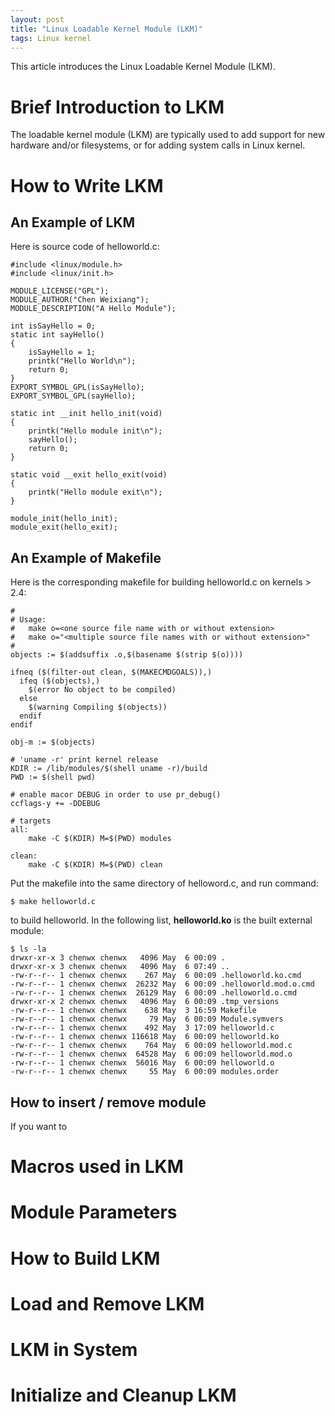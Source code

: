 ```yaml
---
layout: post
title: "Linux Loadable Kernel Module (LKM)"
tags: Linux kernel
---
```


This article introduces the Linux Loadable Kernel Module (LKM).

<!--more-->

# Brief Introduction to LKM

The loadable kernel module (LKM) are typically used to add support for new hardware and/or filesystems, or for adding system calls in Linux kernel.

# How to Write LKM

## An Example of LKM

Here is source code of helloworld.c:

	#include <linux/module.h>
	#include <linux/init.h>

	MODULE_LICENSE("GPL");
	MODULE_AUTHOR("Chen Weixiang");
	MODULE_DESCRIPTION("A Hello Module");

	int isSayHello = 0;
	static int sayHello()
	{
		isSayHello = 1;
		printk("Hello World\n");
		return 0;
	}
	EXPORT_SYMBOL_GPL(isSayHello);
	EXPORT_SYMBOL_GPL(sayHello);

	static int __init hello_init(void)
	{
		printk("Hello module init\n");
		sayHello();
		return 0;
	}

	static void __exit hello_exit(void)
	{
	    printk("Hello module exit\n");
	}

	module_init(hello_init);
	module_exit(hello_exit);

## An Example of Makefile

Here is the corresponding makefile for building helloworld.c on kernels > 2.4:

	#
	# Usage:
	#   make o=<one source file name with or without extension>
	#   make o="<multiple source file names with or without extension>"
	#
	objects := $(addsuffix .o,$(basename $(strip $(o))))

	ifneq ($(filter-out clean, $(MAKECMDGOALS)),)
	  ifeq ($(objects),)
	    $(error No object to be compiled)
	  else
	    $(warning Compiling $(objects))
	  endif
	endif

	obj-m := $(objects)

	# 'uname -r' print kernel release
	KDIR := /lib/modules/$(shell uname -r)/build
	PWD := $(shell pwd)

	# enable macor DEBUG in order to use pr_debug()
	ccflags-y += -DDEBUG

	# targets
	all:
		make -C $(KDIR) M=$(PWD) modules

	clean:
		make -C $(KDIR) M=$(PWD) clean

Put the makefile into the same directory of helloword.c, and run command:

	$ make helloworld.c

to build helloworld. In the following list, **helloworld.ko** is the built external module:

	$ ls -la
	drwxr-xr-x 3 chenwx chenwx   4096 May  6 00:09 .
	drwxr-xr-x 3 chenwx chenwx   4096 May  6 07:49 ..
	-rw-r--r-- 1 chenwx chenwx    267 May  6 00:09 .helloworld.ko.cmd
	-rw-r--r-- 1 chenwx chenwx  26232 May  6 00:09 .helloworld.mod.o.cmd
	-rw-r--r-- 1 chenwx chenwx  26129 May  6 00:09 .helloworld.o.cmd
	drwxr-xr-x 2 chenwx chenwx   4096 May  6 00:09 .tmp_versions
	-rw-r--r-- 1 chenwx chenwx    638 May  3 16:59 Makefile
	-rw-r--r-- 1 chenwx chenwx     79 May  6 00:09 Module.symvers
	-rw-r--r-- 1 chenwx chenwx    492 May  3 17:09 helloworld.c
	-rw-r--r-- 1 chenwx chenwx 116618 May  6 00:09 helloworld.ko
	-rw-r--r-- 1 chenwx chenwx    764 May  6 00:09 helloworld.mod.c
	-rw-r--r-- 1 chenwx chenwx  64528 May  6 00:09 helloworld.mod.o
	-rw-r--r-- 1 chenwx chenwx  56016 May  6 00:09 helloworld.o
	-rw-r--r-- 1 chenwx chenwx     55 May  6 00:09 modules.order

## How to insert / remove module

If you want to

# Macros used in LKM

# Module Parameters

# How to Build LKM

# Load and Remove LKM

# LKM in System

# Initialize and Cleanup LKM




